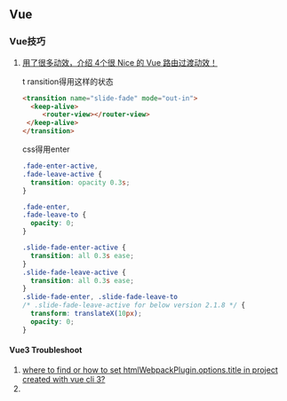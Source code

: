 ## Vue

### Vue技巧

1. [用了很多动效，介绍 4个很 Nice 的 Vue 路由过渡动效！](https://juejin.cn/post/6951540864787152927)

   t ransition得用这样的状态
   ``` html
   <transition name="slide-fade" mode="out-in">
     <keep-alive>
     	<router-view></router-view>
   	</keep-alive>
   </transition>
   ```

   css得用enter
   ``` css
   .fade-enter-active,
   .fade-leave-active {
     transition: opacity 0.3s;
   }
   
   .fade-enter,
   .fade-leave-to {
     opacity: 0;
   }
   
   .slide-fade-enter-active {
     transition: all 0.3s ease;
   }
   .slide-fade-leave-active {
     transition: all 0.3s ease;
   }
   .slide-fade-enter, .slide-fade-leave-to
   /* .slide-fade-leave-active for below version 2.1.8 */ {
     transform: translateX(10px);
     opacity: 0;
   }
   ```

   

#### Vue3 Troubleshoot

1. [where to find or how to set htmlWebpackPlugin.options.title in project created with vue cli 3?](https://stackoverflow.com/questions/62023604/where-to-find-or-how-to-set-htmlwebpackplugin-options-title-in-project-created-w)
2. 



